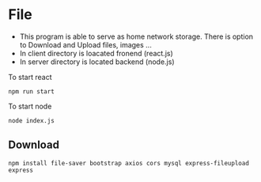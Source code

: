 # File

- This program is able to serve as home network storage. There is option to Download and Upload files, images ...
- In client directory is loacated fronend (react.js)
- In server directory is located backend (node.js)

To start react
```
npm run start
```
To start node
```
node index.js
```
 
## Download

```
npm install file-saver bootstrap axios cors mysql express-fileupload express
```
